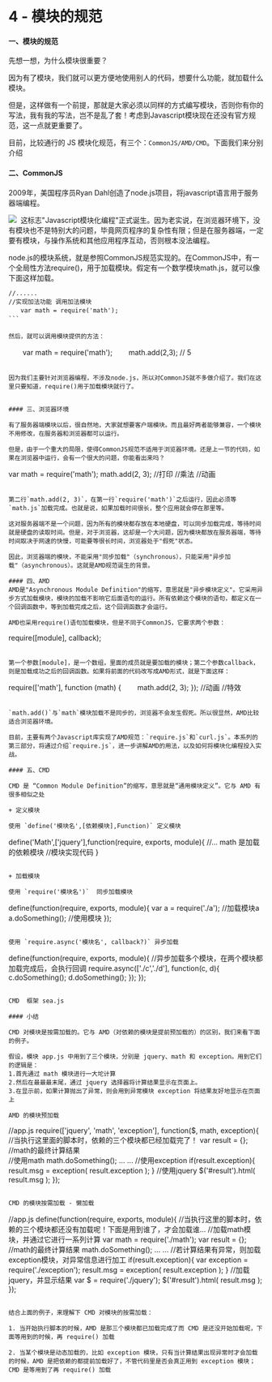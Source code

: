 # 4 - 模块的规范

#### 一、模块的规范

先想一想，为什么模块很重要？

因为有了模块，我们就可以更方便地使用别人的代码，想要什么功能，就加载什么模块。

但是，这样做有一个前提，那就是大家必须以同样的方式编写模块，否则你有你的写法，我有我的写法，岂不是乱了套！考虑到Javascript模块现在还没有官方规范，这一点就更重要了。

目前，比较通行的 JS 模块化规范，有三个：`CommonJS/AMD/CMD`。下面我们来分别介绍

#### 二、CommonJS
2009年，美国程序员Ryan Dahl创造了node.js项目，将javascript语言用于服务器端编程。

![](http://image.beekka.com/blog/201210/bg2012103002.jpg) 
这标志"Javascript模块化编程"正式诞生。因为老实说，在浏览器环境下，没有模块也不是特别大的问题，毕竟网页程序的复杂性有限；但是在服务器端，一定要有模块，与操作系统和其他应用程序互动，否则根本没法编程。

node.js的模块系统，就是参照CommonJS规范实现的。在CommonJS中，有一个全局性方法require()，用于加载模块。假定有一个数学模块math.js，就可以像下面这样加载。

```
//......
//实现加法功能 调用加法模块
　　var math = require('math');
```　　
　　
然后，就可以调用模块提供的方法：

```
　　var math = require('math');
　　math.add(2,3); // 5
```　　
　　
因为我们主要针对浏览器编程，不涉及node.js，所以对CommonJS就不多做介绍了。我们在这里只要知道，require()用于加载模块就行了。


#### 三、浏览器环境

有了服务器端模块以后，很自然地，大家就想要客户端模块。而且最好两者能够兼容，一个模块不用修改，在服务器和浏览器都可以运行。

但是，由于一个重大的局限，使得CommonJS规范不适用于浏览器环境。还是上一节的代码，如果在浏览器中运行，会有一个很大的问题，你能看出来吗？

```
var math = require('math');
math.add(2, 3);
//打印
//乘法
//动画
```
　　
第二行`math.add(2, 3)`，在第一行`require('math')`之后运行，因此必须等`math.js`加载完成。也就是说，如果加载时间很长，整个应用就会停在那里等。

这对服务器端不是一个问题，因为所有的模块都存放在本地硬盘，可以同步加载完成，等待时间就是硬盘的读取时间。但是，对于浏览器，这却是一个大问题，因为模块都放在服务器端，等待时间取决于网速的快慢，可能要等很长时间，浏览器处于"假死"状态。

因此，浏览器端的模块，不能采用"同步加载"（synchronous），只能采用"异步加载"（asynchronous）。这就是AMD规范诞生的背景。

#### 四、AMD
AMD是"Asynchronous Module Definition"的缩写，意思就是"异步模块定义"。它采用异步方式加载模块，模块的加载不影响它后面语句的运行。所有依赖这个模块的语句，都定义在一个回调函数中，等到加载完成之后，这个回调函数才会运行。

AMD也采用require()语句加载模块，但是不同于CommonJS，它要求两个参数：

```
require([module], callback);
```
　　
第一个参数[module]，是一个数组，里面的成员就是要加载的模块；第二个参数callback，则是加载成功之后的回调函数。如果将前面的代码改写成AMD形式，就是下面这样：

```
require(['math'], function (math) {
　　math.add(2, 3);
});
//动画
//特效
```
　　
`math.add()`与`math`模块加载不是同步的，浏览器不会发生假死。所以很显然，AMD比较适合浏览器环境。

目前，主要有两个Javascript库实现了AMD规范：`require.js`和`curl.js`。本系列的第三部分，将通过介绍`require.js`，进一步讲解AMD的用法，以及如何将模块化编程投入实战。

#### 五、CMD

CMD 是 “Common Module Definition”的缩写，意思就是“通用模块定义”。它与 AMD 有很多相似之处

+ 定义模块

使用 `define('模块名',[依赖模块],Function)` 定义模块

```
define('Math',['jquery'],function(require, exports, module){
	//...  math 是加载的依赖模块
	//模块实现代码
}
```

+ 加载模块

使用 `require('模块名')`  同步加载模块

```
define(function(require, exports, module){
	var a = require('./a');  //加载模块a
	a.doSomething();  //使用模块
});
```

使用 `require.async('模块名', callback?)` 异步加载

```
define(function(require, exports, module){
	//异步加载多个模块，在两个模块都加载完成后，会执行回调
	require.async(['./c','./d'], function(c, d){
		c.doSomething();
		d.doSomething();
	});
});
```

CMD  框架 sea.js

#### 小结

CMD 对模块是按需加载的。它与 AMD（对依赖的模块是提前预加载的）的区别，我们来看下面的例子。

假设，模块 app.js 中用到了三个模块，分别是 jquery、math 和 exception。用到它们的逻辑是：
1.首先通过 math 模块进行一大坨计算
2.然后在最最最末尾，通过 jquery 选择器将计算结果显示在页面上。
3.在显示前，如果计算抛出了异常，则会用到异常模块 exception 将结果友好地显示在页面上

AMD 的模块预加载

```
//app.js
require(['jquery', 'math', 'exception'], function($, math, exception){
	//当执行这里面的脚本时，依赖的三个模块都已经加载完了！
	var result = {};  //math的最终计算结果  
	//使用math 
	math.doSomething();
	...
	...
	//使用exception
	if(result.exception){
		result.msg = exception( result.exception );
	}
	//使用jquery
	$('#result').html( result.msg );
});
```

CMD 的模块按需加载 - 懒加载

```
//app.js
define(function(require, exports, module){
	//当执行这里的脚本时，依赖的三个模块都还没有加载呢！下面是用到谁了，才会加载谁...
	//加载math模块，并通过它进行一系列计算
	var math = require('./math');
	var result = {};  //math的最终计算结果
	math.doSomething();
	...
	...
	//若计算结果有异常，则加载exception模块，对异常信息进行加工
	if(result.exception){
		var exception = require('./exception');
		result.msg = exception( result.exception );
	}
	//加载jquery，并显示结果
	var $ = require('./jquery');
	$('#result').html( result.msg );
});
```

结合上面的例子，来理解下 CMD 对模块的按需加载：

1. 当开始执行脚本的时候，AMD 是那三个模块都已加载完成了而 CMD 是还没开始加载呢，下面等用到的时候，再 require() 加载

2. 当某个模块是动态加载的，比如 exception 模块，只有当计算结果出现异常时才会加载的时候，AMD 是把依赖的都提前加载好了，不管代码里是否会真正用到 exception 模块；CMD 是等用到了再 require() 加载



 

